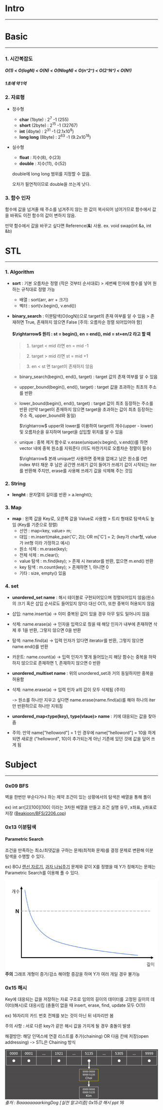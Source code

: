 # Intro
----
# Basic
----
### 1. 시간복잡도
#####  O(1) < O(logN) < O(N) < O(NlogN) < O(n^2^) < O(2^N^) < O(N!)
#####  1초에 약 1억

### 2. 자료형
* 정수형
  * **char**        (1byte) : 2<sup>7</sup> -1  (255)
  * **short**       (2byte) : 2<sup>15</sup> -1 (32767)
  * **int**         (4byte) : 2<sup>31</sup> -1 (2.1x10<sup>9</sup>)
  * **long long**   (8byte) : 2<sup>63</sup> -1 (9.2x10<sup>18</sup>)

* 실수형
  * **float**  : 지수(8), 수(23)
  * **double** : 지수(11), 수(52)
 
  double에 long long 범위를 지정할 수 없음.
 
  오차가 필연적이므로 double을 쓰는게 낫다.

### 3. 함수 인자
함수에 값을 넘겨줄 때 주소를 넘겨주지 않는 한 값이 복사되어 넘어가므로 함수에서 값을 바꿔도 이전 함수의 값이 변하지 않음.

만약 함수에서 값을 바꾸고 싶다면 Reference(**&**) 사용.
 ex. void swap(int &a, int &b)

# STL
----
### 1. Algorithm
  * **sort** : 기본 오름차순 정렬 (작은 것부터 순서대로) > 세번째 인자에 함수를 넣어 원하는 규칙대로 정렬 가능
    * 배열 : sort(arr, arr + 크기)
    * 벡터 : sort(v.begin(), v.end())
   
  * **binary_search** : 이분탐색(O(logN))으로 target의 존재 여부를 알 수 있음 > 존재하면 True, 존재하지 않으면 False  [주의: 오름차순 정렬 되어있어야 함]
    
    #### $\rightarrow\$ 원리 : st = begin(), en = end(), mid = st+en/2 라고 할 때
    
      > 1. target < mid 라면 en = mid -1
    
      > 2. target > mid 라면 st = mid +1
    
      > 3. en < st 면 target이 존재하지 않음
    
    * binary_search(begin(), end(), target) : target 값의 존재 여부를 알 수 있음
    * uppper_bound(begin(), end(), target) : target 값을 초과하는 최초의 주소를 반환
    * lower_bound(begin(), end(), target) : target 값이 최초 등장하는 주소를 반환 (만약 target이 존재하지 않으면 target을 초과하는 값이 최초 등장하는 주소 즉, upper_bound와 동일)
      
      $\rightarrow\$ upper와 lower를 이용하여 target의 개수(upper - lower) 및 오름차순을 유지하며 target을 삽입할 위치를 알 수 있음

    * unique : 중복 제거 함수로 v.erase(unique(v.begin(), v.end())를 하면 vector 내에 중복 원소를 지워준다 (이도 마찬가지로 오름차순 정렬이 필수)

      $\rightarrow\$ 본래 unique만 사용하면 중복을 없애고 남은 원소를 0번 index 부터 채운 후 남은 공간엔 쓰레기 값이 들어가 쓰레기 값이 시작되는 iter를 반환해 주지만, erase를 사용해 쓰레기 값을 삭제해 주는 것임

### 2. String
  * **lenght** : 문자열의 길이를 반환 > a.lenght();
    
### 3. Map
  * **map** : 왼쪽 값을 Key로, 오른쪽 값을 Value로 사용함 > 트리 형태로 탐색속도 높임 (Key를 기준으로 정렬)
    * 선언 : map<key, value> m;
    * 대입 : m.insert(make_pair('C', 2)); OR m['C'] = 2; (key가 char형, value가 int형 이라 가정하고 예시)
    * 원소 삭제 : m.erase(key);
    * 전체 삭제 : m.clear();
    * value 탐색 : m.find(key); > 존재 시 iterator를 반환, 없으면 m.end() 반환
    * key 탐색 : m.count(key); > 존재하면 1, 아니면 0
    * 기타 : size, empty() 있음
   
### 4. set
  * **unordered_set <type> name** : 해시 테이블로 구현되어있으며 정렬되어있지 않음(원소의 크기 혹은 삽입 순서로도 들어있지 않다) 대신 O(1), 또한 중복이 허용되지 않음
  * 삽입: name.insert(a) -> 이미 중복된 값이 있을 경우 아무 일도 일어나지 않음
  * 삭제: name.erase(a) -> 인자을 입력으로 줬을 때 해당 인자가 내부에 존재하면 삭제 후 1을 반환, 그렇지 않으면 0을 반환
  * 탐색: name.find(a) -> 입력 인자가 있다면 iterator를 반환, 그렇지 않으면 name.end()를 반환
  * 카운트: name.count(a) -> 입력 인자가 몇개 들어있는지 해당 함수는 중복을 허락하지 않으므로 존재하면 1, 존재하지 않으면 0 반환

  * **unordered_multiset <type> name** : 위의 unordered_set과 거의 동일하지만 중복을 허용함
  * 삭제: name.erase(a) -> 입력 인자 a의 값이 모두 삭제됨 (주의)

     -> 원소를 하나만 지우고 싶다면 name.erase(name.find(a))를 해야 하나의 iter만 반환하므로 하나만 지워짐

  * **unordered_map<type(key), type(vlaue)> name** : 키에 대응되는 값을 찾아줌
  * 주의: 만약 name["helloword"] = 1 인 경우에 name["helloword"] = 10을 하게 되면 새로운 ("helloword", 10)이 추가되는게 아닌 기존에 있던 것에 값을 덮어 쓰게 됨


# Subject
----
### 0x09 BFS
벽을 한번만 부순다거나 하는 제약 조건이 있는 상황에서의 탐색은 배열을 통해 풀이

ex) int arr[2][100][100] 이라는 3차원 배열을 만들고 조건 실행 유무, x좌표, y좌표로 저장 ([Beakjoon/BFS/2206.cpp](https://github.com/cho-hm02123/Algorithm_Study/blob/main/Beakjoon/BFS/2206.cpp))

### 0x13 이분탐색
#### Parametric Search
조건을 만족하는 최소/최댓값을 구하는 문제(최적화 문제)를 결정 문제로 변환해 이분 탐색을 수행할 수 있다.

ex) BOJ [랜선 자르기](https://github.com/cho-hm02123/Algorithm_Study/blob/main/Beakjoon/%EC%9D%B4%EB%B6%84%ED%83%90%EC%83%89/1654.cpp), [과자 나눠주기](https://github.com/cho-hm02123/Algorithm_Study/blob/main/Beakjoon/%EC%9D%B4%EB%B6%84%ED%83%90%EC%83%89/16401.cpp) 문제와 같이 X를 정했을 때 Y가 정해지는 문제는 Parametric Search를 이용해 풀 수 있다.

<img align="left" width="600" height="300" src="./img/parametic_graph.PNG">**주의** 그래프 개형이 증가/감소 해야함 증감을 하며 Y가 여러 개일 경우 불가능


### 0x15 해시
Key에 대응되는 값을 저장하는 자료 구조로 임의의 길이의 데이터를 고정된 길이의 데이터(해시)로 대응시킴 (충돌이 없을 때 insert, erase, find, update 모두 O(1))

ex) 16자리의 카드 번호 전체를 보는 것이 아닌 뒤 네자리만 봄

주의 사항 : 서로 다른 key가 같은 해시 값을 가지게 될 경우 충돌이 발생

해결방안: 해당 인덱스에 연결 리스트를 추가(chaining) OR 다음 칸에 저장(open addressing) -> STL은 Chaining 방식

<img align="left" src="./img/해시.PNG"> _출처 : BaaaaaaaarkingDog [실전 알고리즘] 0x15강 해시 ppt 16_
